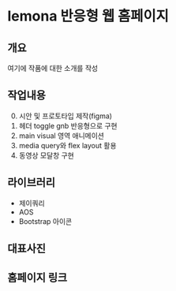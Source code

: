 # lemona 반응형 웹 홈페이지

## 개요
여기에 작품에 대한 소개를 작성

## 작업내용
0. 시안 및 프로토타입 제작(figma)
1. 헤더 toggle gnb 반응형으로 구현
2. main visual 영역 애니메이션
3. media query와 flex layout 활용
4. 동영상 모달창 구현

## 라이브러리
- 제이쿼리
- AOS
- Bootstrap 아이콘

## 대표사진

## 홈페이지 링크
